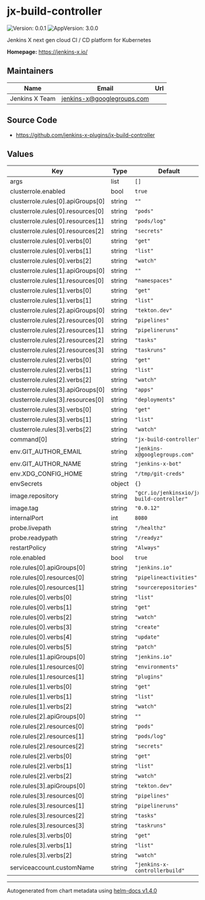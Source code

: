 # jx-build-controller

![Version: 0.0.1](https://img.shields.io/badge/Version-0.0.1-informational?style=flat-square) ![AppVersion: 3.0.0](https://img.shields.io/badge/AppVersion-3.0.0-informational?style=flat-square)

Jenkins X next gen cloud CI / CD platform for Kubernetes

**Homepage:** <https://jenkins-x.io/>

## Maintainers

| Name | Email | Url |
| ---- | ------ | --- |
| Jenkins X Team | jenkins-x@googlegroups.com |  |

## Source Code

* <https://github.com/jenkins-x-plugins/jx-build-controller>

## Values

| Key | Type | Default | Description |
|-----|------|---------|-------------|
| args | list | `[]` |  |
| clusterrole.enabled | bool | `true` |  |
| clusterrole.rules[0].apiGroups[0] | string | `""` |  |
| clusterrole.rules[0].resources[0] | string | `"pods"` |  |
| clusterrole.rules[0].resources[1] | string | `"pods/log"` |  |
| clusterrole.rules[0].resources[2] | string | `"secrets"` |  |
| clusterrole.rules[0].verbs[0] | string | `"get"` |  |
| clusterrole.rules[0].verbs[1] | string | `"list"` |  |
| clusterrole.rules[0].verbs[2] | string | `"watch"` |  |
| clusterrole.rules[1].apiGroups[0] | string | `""` |  |
| clusterrole.rules[1].resources[0] | string | `"namespaces"` |  |
| clusterrole.rules[1].verbs[0] | string | `"get"` |  |
| clusterrole.rules[1].verbs[1] | string | `"list"` |  |
| clusterrole.rules[2].apiGroups[0] | string | `"tekton.dev"` |  |
| clusterrole.rules[2].resources[0] | string | `"pipelines"` |  |
| clusterrole.rules[2].resources[1] | string | `"pipelineruns"` |  |
| clusterrole.rules[2].resources[2] | string | `"tasks"` |  |
| clusterrole.rules[2].resources[3] | string | `"taskruns"` |  |
| clusterrole.rules[2].verbs[0] | string | `"get"` |  |
| clusterrole.rules[2].verbs[1] | string | `"list"` |  |
| clusterrole.rules[2].verbs[2] | string | `"watch"` |  |
| clusterrole.rules[3].apiGroups[0] | string | `"apps"` |  |
| clusterrole.rules[3].resources[0] | string | `"deployments"` |  |
| clusterrole.rules[3].verbs[0] | string | `"get"` |  |
| clusterrole.rules[3].verbs[1] | string | `"list"` |  |
| clusterrole.rules[3].verbs[2] | string | `"watch"` |  |
| command[0] | string | `"jx-build-controller"` |  |
| env.GIT_AUTHOR_EMAIL | string | `"jenkins-x@googlegroups.com"` |  |
| env.GIT_AUTHOR_NAME | string | `"jenkins-x-bot"` |  |
| env.XDG_CONFIG_HOME | string | `"/tmp/git-creds"` |  |
| envSecrets | object | `{}` |  |
| image.repository | string | `"gcr.io/jenkinsxio/jx-build-controller"` |  |
| image.tag | string | `"0.0.12"` |  |
| internalPort | int | `8080` |  |
| probe.livepath | string | `"/healthz"` |  |
| probe.readypath | string | `"/readyz"` |  |
| restartPolicy | string | `"Always"` |  |
| role.enabled | bool | `true` |  |
| role.rules[0].apiGroups[0] | string | `"jenkins.io"` |  |
| role.rules[0].resources[0] | string | `"pipelineactivities"` |  |
| role.rules[0].resources[1] | string | `"sourcerepositories"` |  |
| role.rules[0].verbs[0] | string | `"list"` |  |
| role.rules[0].verbs[1] | string | `"get"` |  |
| role.rules[0].verbs[2] | string | `"watch"` |  |
| role.rules[0].verbs[3] | string | `"create"` |  |
| role.rules[0].verbs[4] | string | `"update"` |  |
| role.rules[0].verbs[5] | string | `"patch"` |  |
| role.rules[1].apiGroups[0] | string | `"jenkins.io"` |  |
| role.rules[1].resources[0] | string | `"environments"` |  |
| role.rules[1].resources[1] | string | `"plugins"` |  |
| role.rules[1].verbs[0] | string | `"get"` |  |
| role.rules[1].verbs[1] | string | `"list"` |  |
| role.rules[1].verbs[2] | string | `"watch"` |  |
| role.rules[2].apiGroups[0] | string | `""` |  |
| role.rules[2].resources[0] | string | `"pods"` |  |
| role.rules[2].resources[1] | string | `"pods/log"` |  |
| role.rules[2].resources[2] | string | `"secrets"` |  |
| role.rules[2].verbs[0] | string | `"get"` |  |
| role.rules[2].verbs[1] | string | `"list"` |  |
| role.rules[2].verbs[2] | string | `"watch"` |  |
| role.rules[3].apiGroups[0] | string | `"tekton.dev"` |  |
| role.rules[3].resources[0] | string | `"pipelines"` |  |
| role.rules[3].resources[1] | string | `"pipelineruns"` |  |
| role.rules[3].resources[2] | string | `"tasks"` |  |
| role.rules[3].resources[3] | string | `"taskruns"` |  |
| role.rules[3].verbs[0] | string | `"get"` |  |
| role.rules[3].verbs[1] | string | `"list"` |  |
| role.rules[3].verbs[2] | string | `"watch"` |  |
| serviceaccount.customName | string | `"jenkins-x-controllerbuild"` |  |

----------------------------------------------
Autogenerated from chart metadata using [helm-docs v1.4.0](https://github.com/norwoodj/helm-docs/releases/v1.4.0)
